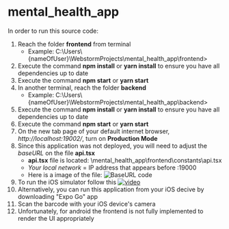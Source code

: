 # mental_health_app

In order to run this source code:
1. Reach the folder **frontend** from terminal 
   - Example: C:\Users\\{nameOfUser}\WebstormProjects\mental_health_app\frontend>
2. Execute the command **npm install** or **yarn install** to ensure you have all dependencies up to date
3. Execute the command **npm start** or **yarn start**
4. In another terminal, reach the folder **backend**
   - Example: C:\Users\\{nameOfUser}\WebstormProjects\mental_health_app\backend>
5. Execute the command **npm install** or **yarn install** to ensure you have all dependencies up to date
6. Execute the command **npm start** or **yarn start**
7. On the new tab page of your default internet browser, _http://localhost:19002/_, turn on **Production Mode**
8. Since this application was not deployed, you will need to adjust the _baseURL_ on the file **api.tsx**
   - **api.tsx** file is located: \mental_health_app\frontend\constants\api.tsx
   - _Your local network_ = IP address that appears before :19000
   - Here is a image of the file: 
![BaseURL code](https://user-images.githubusercontent.com/25636543/117503560-1be1eb80-af4f-11eb-861f-ac11f8de183c.PNG)
9. To run the iOS simulator follow this [![video](http://img.youtube.com/vi/0-S5a0eXPoc?t=880/0.jpg)](https://www.youtube.com/watch?v=0-S5a0eXPoc?t=880)
10. Alternatively, you can run this application from your iOS decive by downloading "Expo Go" app
11. Scan the barcode with your iOS device's camera
12. Unfortunately, for android the frontend is not fully implemented to render the UI appropriately
